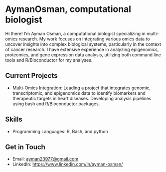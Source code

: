 # AymanOsman, computational biologist
Hi there! I’m Ayman Osman, a computational biologist specializing in multi-omics research. My work focuses on integrating various omics data to uncover insights into complex biological systems, particularly in the context of cancer research. I have extensive experience in analyzing epigenomics, proteomics, and gene expression data analysis, utilizing both command line tools and R/Bioconductor for my analyses.

## Current Projects
- Multi-Omics Integration: Leading a project that integrates genomic, transcriptomic, and epigenomics data to identify biomarkers and therapeutic targets in heart diseases. Developing analysis pipelines using bash and R/Bioconductor packages.

## Skills
- Programming Languages: R, Bash, and python

## Get in Touch
- Email: ayman23977@gmail.com
- LinkedIn: https://www.linkedin.com/in/ayman-osman/

  
